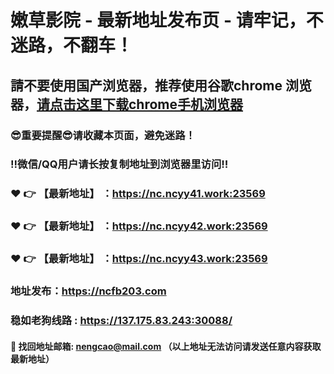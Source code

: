 # 嫩草影院 - 最新地址发布页 - 请牢记，不迷路，不翻车！

## 請不要使用国产浏览器，推荐使用谷歌chrome 浏览器，<a href = "https://www.google.cn/chrome/">请点击这里下载chrome手机浏览器</a>

### :sunglasses:重要提醒:sunglasses:请收藏本页面，避免迷路！
### ‼️微信/QQ用户请长按复制地址到浏览器里访问‼️

### :heart: :point_right: 【最新地址】 ：https://nc.ncyy41.work:23569
### :heart: :point_right: 【最新地址】 ：https://nc.ncyy42.work:23569
### :heart: :point_right: 【最新地址】 ：https://nc.ncyy43.work:23569

### 地址发布：https://ncfb203.com
### 稳如老狗线路 :  https://137.175.83.243:30088/

#### :e-mail: __找回地址邮箱: nengcao@mail.com （以上地址无法访问请发送任意内容获取最新地址）__
